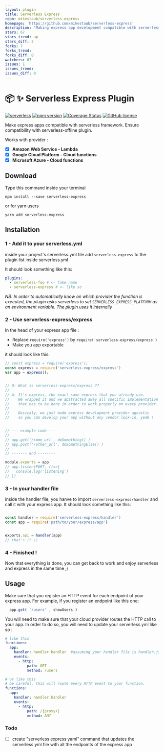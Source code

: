 ```yaml
---
layout: plugin
title: Serverless Express
repo: mikestaub/serverless-express
homepage: 'https://github.com/mikestaub/serverless-express'
description: 'Making express app development compatible with serverless framework.'
stars: 67
stars_trend: up
stars_diff: 2
forks: 7
forks_trend: 
forks_diff: 0
watchers: 67
issues: 1
issues_trend: 
issues_diff: 0
---
```



# :package: :sparkles: Serverless Express Plugin
[![serverless](http://public.serverless.com/badges/v3.svg)](http://www.serverless.com) 
[![npm version](https://badge.fury.io/js/serverless-express.svg)](https://badge.fury.io/js/serverless-express)
[![Coverage Status](https://coveralls.io/repos/github/iliasbhal/serverless-express/badge.svg?branch=master)](https://coveralls.io/github/iliasbhal/serverless-express?branch=master)
[![GitHub license](https://img.shields.io/badge/licence-MIT-brightgreen.svg)](https://github.com/iliasbhal/serverless-express/blob/master/LICENSE)


Make express apps compatible with serverless framework. 
Ensure compatibility with serverless-offline plugin.

Works with provider :
  - [x] **Amazon Web Service - Lambda**
  - [x] **Google Cloud Platform - Cloud functions**
  - [x] **Microsoft Azure - Cloud functions**

## Download
Type this command inside your terminal
```
npm install --save serverless-express
```

or for yarn users
```
yarn add serverless-express
```

## Installation

### 1 - Add it to your serverless.yml

inside your project's serverless.yml file add ```serverless-express``` to the plugin list inside serverless.yml

It should look something like this:
```YAML
plugins:
  - serverless-foo # <- fake name
  - serverless-express # <- like so
```

*NB: In order to automatically know on which provider the function is executed, 
the plugin asks serverless to set ```SERVERLESS_EXPRESS_PLATFORM``` as an environment variable. The plugin uses it internally*

### 2 - Use serverless-express/express

In the head of your express app file :
- Replace `require('express')` by `require('serverless-express/express')`
- Make you app exportable

it should look like this:
```js
// const express = require('express');
const express = require('serverless-express/express')
var app = express();


// Q: What is serverless-express/express ??
//
// A: It's express, the exact same express that you already use.
//    We wrapped it and we abstracted away all specific implementation 
//    that has to be done in order to work properly on every provider.
//
//    Basicaly, we just made express development provider agnostic
//    so you can develop your app without any vendor lock-in, yeah !


// --- example code ---
//
// app.get('/some_url', doSomething() )
// app.post('/other_url', doSomethingElse() )
//
// ------- end --------

module.exports = app
// app.listen(PORT, ()=>{
//   console.log('listening')  
// })

```


### 3 - In your handler file
inside the handler file, you hanve to import ```serverless-express/handler``` and call it with your express app.
It should look something like this:

```js

const handler = require('serverless-express/handler')
const app = require('path/to/your/express/app')


exports.api = handler(app)
// that's it ;)
```

### 4 - Finished !

Now that everything is done, you can get back to work and enjoy serverless and express in the same time ;)

## Usage
Make sure that you register an HTTP event for each endpoint of your express app.
For example, if you register an endpoint like this one: 
```js
  app.get( '/users' , showUsers )
```

You will need to make sure that your cloud provider routes the HTTP call to your app. In order to do so, you will need to update your serverless.yml like so :
```yml
# like this 
functions:
  app: 
    handler: handler.handler  #assuming your handler file is handler.js
    events: 
      - http:
          path: GET
          method: /users

# or like this
# be careful, this will route every HTTP event to your function.
functions:
  app:
    handler: handler.handler 
    events: 
      - http:
          path: /{proxy+}
          method: ANY
```






### Todo 

- [ ] create "serverless express yaml" command that updates the serverless.yml file with all the endpoints of the express app

